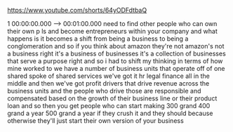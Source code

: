 https://www.youtube.com/shorts/64yODFdtbaQ

1 00:00:00.000 --\> 00:01:00.000 need to find other people who can own
their own p ls and become entrepreneurs within your company and what
happens is it becomes a shift from being a business to being a
conglomeration and so if you think about amazon they're not amazon's not
a business right it's a business of businesses it's a collection of
businesses that serve a purpose right and so i had to shift my thinking
in terms of how mine worked to we have a number of business units that
operate off of one shared spoke of shared services we've got it hr legal
finance all in the middle and then we've got profit drivers that drive
revenue across the business units and the people who drive those are
responsible and compensated based on the growth of their business line
or their product loan and so then you get people who can start making
300 grand 400 grand a year 500 grand a year if they crush it and they
should because otherwise they'll just start their own version of your
business
